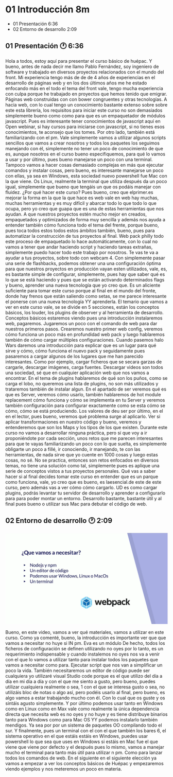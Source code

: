 # 01 Introducción 8m
* 01 Presentación 6:36 
* 02 Entorno de desarrollo 2:09 

## 01 Presentación :clock1: 6:36 

Hola a todos, estoy aquí para presentar el curso básico de huépac. Y bueno, antes de nada decir me llamo Pablo Fernández, soy ingeniero de software y trabajado en diversos proyectos relacionados con el mundo del front. Mi experiencia tengo más de de de 4 años de experiencias en el desarrollo de páginas web y en los dos últimos años me he estado enfocando más en el todo el tema del front vale, tengo mucha experiencia con culpa porque he trabajado en proyectos que hemos tenido que emigrar. Páginas web construidas con con bower congruentes y otras tecnologías. A hacia web, con lo cual tengo un conocimiento bastante extenso sobre sobre este esta librería, los requisitos para iniciar este curso no son demasiados simplemente bueno como como para que es un empaquetador de módulos javascript. Pues es interesante tener conocimientos de javascript aquí en Open webinar, si hay cursos para iniciarse con javascript, si no tienes esos conocimientos, te aconsejo que los tomes. Por otro lado, también está familiarizando con el pm. Vale simplemente vamos a utilizar algunos scripts sencillos que vamos a crear nosotros y todos los paquetes los seguimos manejando con él, simplemente no tener un poco de conocimiento de que es, aunque nosotros en el curso bueno especifiquemos, para qué lo vamos a usar y por último, pues bueno manejarse un poco con una terminal. Tampoco vamos a hacer cosas demasiado complejas en más que ejecutar comandos y instalar cosas, pero bueno, es interesante manejarse un poco con ellas, ya sea en Windows, esta sociedad nuevo powershell fue Mac con la que viene. Os Linux, realmente la terminal que utiliza después da un poco igual, simplemente que bueno que tengáis un que os podáis manejar con fluidez. ¿Por qué hacer este curso? Pues bueno, creo que elprimer.es mejorar la forma en la que la que hace es web vale en web hay muchas, muchas herramientas y es muy difícil y abarcar todo lo que todo lo que ocupa, pero yo creo que guapa que es una de estas herramientas que nos ayudan. A que nuestros proyectos estén mucho mejor en creados, empaquetados y optimizados de forma muy sencilla y además nos ayuda a entender también cómo funciona todo el tema del frente, porque bueno, pues toca todos estos todos estos ámbitos también, bueno, pues para automatizar la construcción de tus proyectos al final. Web pack philly todo este proceso de empaquetado lo hace automáticamente, con lo cual no vamos a tener que andar haciendo script y haciendo tareas extrañas, simplemente puedo hacer todo este trabajo por nosotros. Te vas te va a ayudar a tus proyectos, sobre todo con webcam 4. Con simplemente pasar una serie de flashbacks, podemos obtener una una configuración óptima para que nuestros proyectos en producción vayan esten utilizados, vale, es, es bastante simple de configurar, simplemente, pues hay que saber qué es lo que se está haciendo y pues que se están activando determinados flags y bueno, aprender una nueva tecnología que yo creo que. Es un aliciente suficiente para tomar este curso porque al final en el mundo del fronte, donde hay frenos que están saliendo como setas, se me parece interesante el ponerse con una nueva tecnología YY aprenderla. El temario que vamos a ver en este curso vale, se se divide en 5 secciones, están los conceptos básicos, los louder, los plugins de observer y al herramienta de desarrollo. Conceptos básicos estaremos viendo pues una introducción instalaremos web, pagaremos. Jugaremos un poco con el comando de web para dar nuestros primeros pasos. Crearemos nuestro primer web config, veremos cómo funciona un poco más en profundidad web pack y luego hablaremos también de cómo cargar múltiples configuraciones. Cuando pasemos halo Wars daremos una introducción para explicar que es un lugar para qué sirve y cómo, cómo funciona el nuevo pack y seguidamente pues pasaremos a cargar algunos de los lugares que me han parecido interesantes. Como por ejemplo, cargar ficheros que se secara garzas de cargarle, descargar imágenes, carga fuentes. Descargar videos son todos una sociedad, sé que en cualquier aplicación web que nos vamos a encontrar. En el tema de plugins hablaremos de qué son los puños, como se carga el lobo, no queremos una lista de plugins, no son más utilizados y trataremos también de instalar algun. En el apartado de ser veremos qué es que es Server, veremos cómo usarlo, también hablaremos de hot module replacement cómo funciona y cómo se implementa en tu Server y veremos también configuración para configurar exactamente como se esta cómo se cómo, cómo se está produciendo. Los valores de deu ser por último, en el en el lector, pues bueno, veremos qué problema surge al aplicarlo. Ver si aplicar transformaciones en nuestro código y bueno, veremos y entenderemos que son los Maps y los tipos de los que existen. Durante este curso no vamos a desarrollar ninguna práctica, pero sí que voy a ir proponiéndote por cada sección, unos retos que me parecen interesantes para que te vayas familiarizando un poco con lo que suelta, es simplemente obligarte un poco a fillé, ir conociendo, ir manejando, te con las herramientas, de nada sirve que yo cuente en 1000 cosas y luego estas cosas, no sé. No se practica, entonces son retos enfocados en diversos temas, no tiene una solución como tal, simplemente pues es aplique una serie de conceptos vistos a tus proyectos personales. Qué vas a saber hacer si al final decides tomar este curso en entender que es un parque como funciona, vale, yo creo que es bueno, es laesencial.de este de este curso, pero además vas a ver cómo cómo cargarlo. UD es como cargar plugins, podrás levantar tu servidor de desarrollo y aprender a configurarlo para para poder montar un entorno. Desarrollo bastante, bastante útil y al final pues bueno o utilizar sus Mac para debutar el código de web. 

## 02 Entorno de desarrollo :clock1: 2:09 

![02-01](images/02-01.png)

Bueno, en este video, vamos a ver qué materiales, vamos a utilizar en este curso. Como ya comenté, bueno, la introducción es importante ver que que vamos a necesitar no huye si IN pm. Eva es un módulo De hecho, todos los ficheros de configuración se definen utilizando no oyes por lo tanto, es un requerimiento indispensable y cuando instalemos no oyes nos va a venir con el que lo vamos a utilizar tanto para instalar todos los paquetes que vamos a necesitar como para. Ejecutar script que nos van a simplificar un poco la vida. También necesitaremos un editor de código puede ser cualquiera yo utilizaré visual Studio code porque es el que utilizo del día a día en mi día a día y con el que me siento a gusto, pero bueno, puedes utilizar cualquiera realmente o sea, 1 con el que se interesa gusto o sea, no utilizáis bloc de notas o algo así, pero podéis usarlo al final, pero bueno, es algo vamos a estar trabajando mucho con él. Con lo cual que os guste y os sintáis agusto simplemente. Y por último podemos usar tanto en Windows como en Linux como en Max vale como realmente la única dependencia directa que necesita web es no oyes y no huye y es tiene distribuye binarios tanto para Windows como para Mac OS YY podemos instalarlo también mendigos. Ya sea por por un sistema de paquetes OO compilando todo el sur. Y finalmente, pues un terminal con el con el que también los bares 6, el sistema operativo en el que estáis estáis en Windows, puedes usar powershell lo que sea que uses en Windows si estáis en Mac fue el que viene que viene por defecto y el después pues lo mismo, vamos a manejar mucho el terminal para tanto más útil para utilizar n pm. Como para lanzar todos los comandos de web. En el siguiente en el siguiente elección ya vamos a empezar a ver los conceptos básicos de Huépac y empezaremos viendo ejemplos y nos meteremos un poco en materia. 
